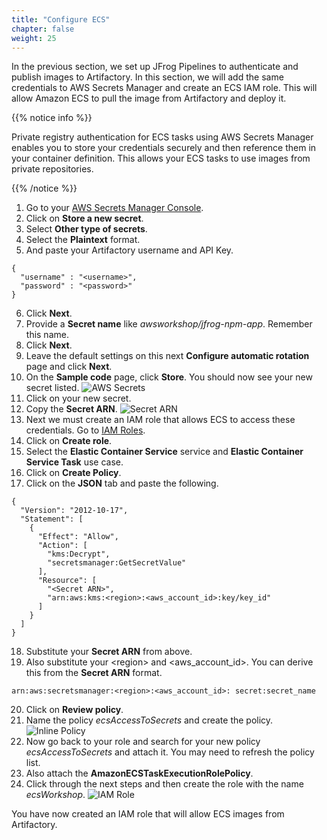 ```yaml
---
title: "Configure ECS"
chapter: false
weight: 25
---
```

In the previous section, we set up JFrog Pipelines to authenticate and publish images to Artifactory. In this section, we will add the same credentials to AWS Secrets Manager and create an ECS IAM role. This will allow Amazon ECS to pull the image from Artifactory and deploy it. 

{{% notice info %}}
<p style='text-align: left;'>
Private registry authentication for ECS tasks using AWS Secrets Manager enables you to store your credentials securely and then reference them in your container definition. This allows your ECS tasks to use images from private repositories. 
</p>
{{% /notice %}}

1. Go to your [AWS Secrets Manager Console](https://console.aws.amazon.com/secretsmanager/).
2. Click on **Store a new secret**.
3. Select **Other type of secrets**.
4. Select the **Plaintext** format.
5. And paste your Artifactory username and API Key.

```
{
  "username" : "<username>",
  "password" : "<password>"
}
```

6. Click **Next**.
7. Provide a **Secret name** like _awsworkshop/jfrog-npm-app_. Remember this name.
8. Click **Next**.
9. Leave the default settings on this next **Configure automatic rotation** page and click **Next**.
10. On the **Sample code** page, click **Store**. You should now see your new secret listed.
![AWS Secrets](/images/aws-secrets.png)
11. Click on your new secret.
12. Copy the **Secret ARN**.
![Secret ARN](/images/secret-arn.png)
13. Next we must create an IAM role that allows ECS to access these credentials. Go to [IAM Roles](https://us-east-1.console.aws.amazon.com/iam/home?#/roles).
14. Click on **Create role**.
15. Select the **Elastic Container Service** service and **Elastic Container Service Task** use case.
16. Click on **Create Policy**.
17. Click on the **JSON** tab and paste the following.

```
{
  "Version": "2012-10-17",
  "Statement": [
    {
      "Effect": "Allow",
      "Action": [
        "kms:Decrypt",
        "secretsmanager:GetSecretValue"
      ],
      "Resource": [
        "<Secret ARN>",
        "arn:aws:kms:<region>:<aws_account_id>:key/key_id"     
      ]
    }
  ]
}

```

18. Substitute your **Secret ARN** from above.
19. Also substitute your \<region\> and \<aws_account_id\>. You can derive this from the **Secret ARN** format.

```
arn:aws:secretsmanager:<region>:<aws_account_id>: secret:secret_name
```

20. Click on **Review policy**.
21. Name the policy _ecsAccessToSecrets_ and create the policy.
![Inline Policy](/images/inline-policy.png)
22. Now go back to your role and search for your new policy _ecsAccessToSecrets_ and attach it. You may need to refresh the policy list. 
23. Also attach the **AmazonECSTaskExecutionRolePolicy**.
15. Click through the next steps and then create the role with the name _ecsWorkshop_.
![IAM Role](/images/iam-role.png)

You have now created an IAM role that will allow ECS images from Artifactory.
